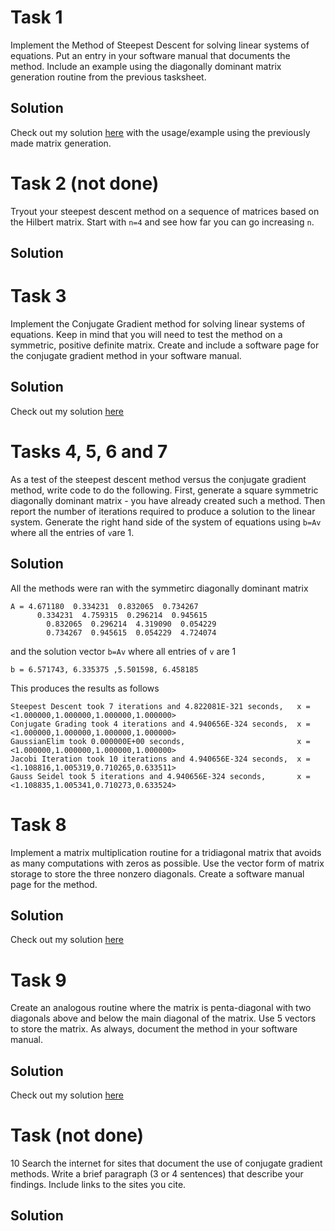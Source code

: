 # Task 1
Implement the Method of Steepest Descent for solving linear systems of equations. Put an entry in your software manual that documents the method. Include an example using the diagonally dominant matrix generation routine from the previous tasksheet.

## Solution
Check out my solution [here](https://github.com/jakeat555/math4610/blob/master/SoftwareManual/steepestDescent.md) with the usage/example using the previously made matrix generation.

# Task 2 (not done)
Tryout your steepest descent method on a sequence of matrices based on the Hilbert matrix. Start with `n=4` and see how far you can go increasing `n`.

## Solution


# Task 3
Implement the Conjugate Gradient method for solving linear systems of equations. Keep in mind that you will need to test the method on a symmetric, positive definite matrix. Create and include a software page for the conjugate gradient method in your software manual.

## Solution
Check out my solution [here](https://github.com/jakeat555/math4610/blob/master/SoftwareManual/conjGrad.md)

# Tasks 4, 5, 6 and 7
As a test of the steepest descent method versus the conjugate gradient method, write code to do the following. First, generate a square symmetric diagonally dominant matrix - you have already created such a method. Then report the number of iterations required to produce a solution to the linear system. Generate the right hand side of the system of equations using `b=Av` where all the entries of `v`are 1.

## Solution
All the methods were ran with the symmetirc diagonally dominant matrix
```
A = 4.671180  0.334231  0.832065  0.734267
	  0.334231  4.759315  0.296214  0.945615
		0.832065  0.296214  4.319090  0.054229
		0.734267  0.945615  0.054229  4.724074
```
and the solution vector `b=Av` where all entries of `v` are 1 
```
b = 6.571743, 6.335375 ,5.501598, 6.458185
```
This produces the results as follows
```
Steepest Descent took 7 iterations and 4.822081E-321 seconds,   x = <1.000000,1.000000,1.000000,1.000000>
Conjugate Grading took 4 iterations and 4.940656E-324 seconds,  x = <1.000000,1.000000,1.000000,1.000000>
GaussianElim took 0.000000E+00 seconds,                         x = <1.000000,1.000000,1.000000,1.000000>
Jacobi Iteration took 10 iterations and 4.940656E-324 seconds,  x = <1.108816,1.005319,0.710265,0.633511>
Gauss Seidel took 5 iterations and 4.940656E-324 seconds,       x = <1.108835,1.005341,0.710273,0.633524>
```


# Task 8
Implement a matrix multiplication routine for a tridiagonal matrix that avoids as many computations with zeros as possible. Use the vector form of matrix storage to store the three nonzero diagonals. Create a software manual page for the method.

## Solution
Check out my solution [here](https://github.com/jakeat555/math4610/blob/master/SoftwareManual/triDiagMultiply.md)

# Task 9
Create an analogous routine where the matrix is penta-diagonal with two diagonals above and below the main diagonal of the matrix. Use 5 vectors to store the matrix. As always, document the method in your software manual.

## Solution
Check out my solution [here](https://github.com/jakeat555/math4610/blob/master/SoftwareManual/pentaDiagMultiply.md)

# Task (not done)
10 Search the internet for sites that document the use of conjugate gradient methods. Write a brief paragraph (3 or 4 sentences) that describe your findings. Include links to the sites you cite.

## Solution

